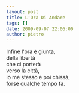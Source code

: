 ```yaml
---
layout: post
title: L'Ora Di Andare
tags: []
date: 2009-09-07 22:06:00
author: pietro
---
```

Infine l'ora è giunta,<br/>della libertà<br/>che ci porterà<br/>verso la città,<br/>io me stesso e poi chissà,<br/>forse qualche tempo fa.

